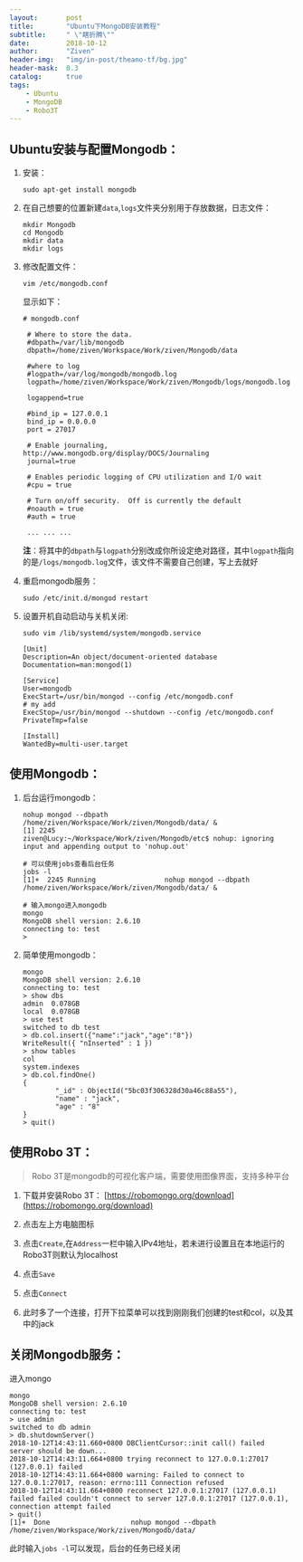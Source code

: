 ```yaml
---
layout:       post
title:        "Ubuntu下MongoDB安装教程"
subtitle:     " \"瞎折腾\""
date:         2018-10-12
author:       "Ziven"
header-img:   "img/in-post/theano-tf/bg.jpg"
header-mask:  0.3
catalog:      true
tags:
    - Ubuntu
    - MongoDB
    - Robo3T
---
```


## Ubuntu安装与配置Mongodb：
1. 安装：
   ```
   sudo apt-get install mongodb
   ```

2. 在自己想要的位置新建`data`,`logs`文件夹分别用于存放数据，日志文件：
   ```
   mkdir Mongodb
   cd Mongodb
   mkdir data
   mkdir logs
   ```

3. 修改配置文件：
   ```
   vim /etc/mongodb.conf
   ```
   显示如下：
   ```
   # mongodb.conf

    # Where to store the data.
    #dbpath=/var/lib/mongodb
    dbpath=/home/ziven/Workspace/Work/ziven/Mongodb/data

    #where to log
    #logpath=/var/log/mongodb/mongodb.log
    logpath=/home/ziven/Workspace/Work/ziven/Mongodb/logs/mongodb.log

    logappend=true

    #bind_ip = 127.0.0.1
    bind_ip = 0.0.0.0
    port = 27017

    # Enable journaling, http://www.mongodb.org/display/DOCS/Journaling
    journal=true

    # Enables periodic logging of CPU utilization and I/O wait
    #cpu = true

    # Turn on/off security.  Off is currently the default
    #noauth = true
    #auth = true

    ... ... ...
   ```
   **注**：将其中的`dbpath`与`logpath`分别改成你所设定绝对路径，其中`logpath`指向的是`/logs/mongodb.log`文件，该文件不需要自己创建，写上去就好

4. 重启mongodb服务：
   ```
   sudo /etc/init.d/mongod restart
   ```

5. 设置开机自动启动与关机关闭:
    ```
    sudo vim /lib/systemd/system/mongodb.service
    ```

    ```
    [Unit]
    Description=An object/document-oriented database
    Documentation=man:mongod(1)

    [Service]
    User=mongodb
    ExecStart=/usr/bin/mongod --config /etc/mongodb.conf
    # my add
    ExecStop=/usr/bin/mongod --shutdown --config /etc/mongodb.conf
    PrivateTmp=false

    [Install]
    WantedBy=multi-user.target
    ```

## 使用Mongodb：
1. 后台运行mongodb：
   ```
   nohup mongod --dbpath /home/ziven/Workspace/Work/ziven/Mongodb/data/ &
   [1] 2245
   ziven@Lucy:~/Workspace/Work/ziven/Mongodb/etc$ nohup: ignoring input and appending output to 'nohup.out'

   # 可以使用jobs查看后台任务
   jobs -l
   [1]+  2245 Running                 nohup mongod --dbpath /home/ziven/Workspace/Work/ziven/Mongodb/data/ &

   # 输入mongo进入mongodb
   mongo
   MongoDB shell version: 2.6.10
   connecting to: test
   >
   ```
2. 简单使用mongodb：
    ```
    mongo
    MongoDB shell version: 2.6.10
    connecting to: test
    > show dbs
    admin  0.078GB
    local  0.078GB
    > use test
    switched to db test
    > db.col.insert({"name":"jack","age":"8"})
    WriteResult({ "nInserted" : 1 })
    > show tables
    col
    system.indexes
    > db.col.findOne()
    {
            "_id" : ObjectId("5bc03f306328d30a46c88a55"),
            "name" : "jack",
            "age" : "8"
    }
    > quit()
    ```
## 使用Robo 3T：
> Robo 3T是mongodb的可视化客户端，需要使用图像界面，支持多种平台
1. 下载并安装Robo 3T：
   [https://robomongo.org/download](https://robomongo.org/download)

2. 点击左上方电脑图标
3. 点击`Create`,在`Address`一栏中输入IPv4地址，若未进行设置且在本地运行的Robo3T则默认为localhost
4. 点击`Save`
5. 点击`Connect`
6. 此时多了一个连接，打开下拉菜单可以找到刚刚我们创建的test和col，以及其中的jack

## 关闭Mongodb服务：
进入mongo
```
mongo
MongoDB shell version: 2.6.10
connecting to: test
> use admin
switched to db admin
> db.shutdownServer()
2018-10-12T14:43:11.660+0800 DBClientCursor::init call() failed
server should be down...
2018-10-12T14:43:11.664+0800 trying reconnect to 127.0.0.1:27017 (127.0.0.1) failed
2018-10-12T14:43:11.664+0800 warning: Failed to connect to 127.0.0.1:27017, reason: errno:111 Connection refused
2018-10-12T14:43:11.664+0800 reconnect 127.0.0.1:27017 (127.0.0.1) failed failed couldn't connect to server 127.0.0.1:27017 (127.0.0.1), connection attempt failed
> quit()
[1]+  Done                    nohup mongod --dbpath /home/ziven/Workspace/Work/ziven/Mongodb/data/
```
此时输入`jobs -l`可以发现，后台的任务已经关闭